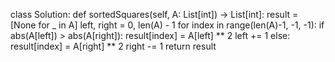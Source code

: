 class Solution:
def sortedSquares(self, A: List[int]) -> List[int]:
result = [None for _ in A]
left, right = 0, len(A) - 1
for index in range(len(A)-1, -1, -1):
if abs(A[left]) > abs(A[right]):
result[index] = A[left] ** 2
left += 1
else:
result[index] = A[right] ** 2
right -= 1
return result